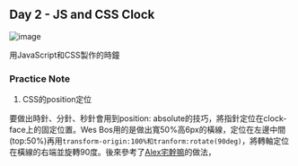 ## Day 2 - JS and CSS Clock
![image]()

用JavaScript和CSS製作的時鐘
### Practice Note

1. CSS的position定位

要做出時針、分針、秒針會用到position: absolute的技巧，將指針定位在clock-face上的固定位置。Wes Bos用的是做出寬50%高6px的橫線，定位在左邊中間(top:50%)再用`transform-origin:100%和tranform:rotate(90deg)`，將轉軸定位在橫線的右端並旋轉90度。後來參考了[Alex宅幹嘛](https://www.youtube.com/watch?v=O1YsB3qxO4g)的做法，

